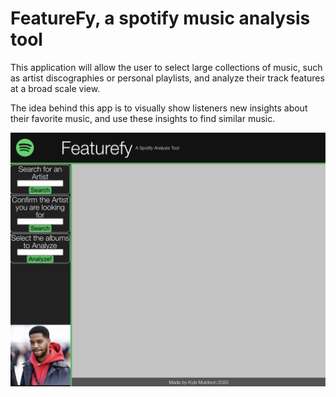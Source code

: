 # FeatureFy, a spotify music analysis tool

This application will allow the user to select large collections of music, such as artist discographies or personal playlists, and analyze their track features at a broad scale view. 

The idea behind this app is to visually show listeners new insights about their favorite music, and use these insights to find similar music. 


![screenshot](./screencap.png)